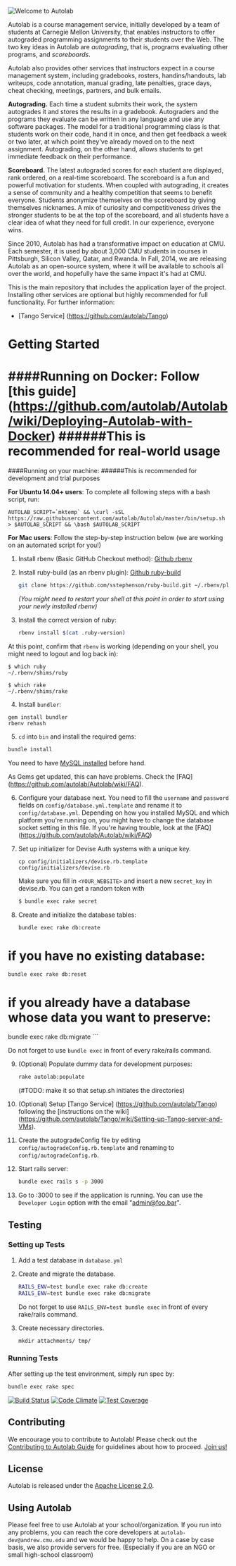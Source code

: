 ![Welcome to Autolab](https://github.com/autolab/Autolab/blob/master/public/images/autolab_logo.png)

Autolab is a course management service, initially developed by a team of students at Carnegie Mellon University, that enables instructors to offer autograded programming assignments to their students over the Web. The two key ideas in Autolab are *autograding*, that is, programs evaluating other programs, and *scoreboards*.

Autolab also provides other services that instructors expect in a course management system, including gradebooks, rosters, handins/handouts, lab writeups, code annotation, manual grading, late penalties, grace days, cheat checking, meetings, partners, and bulk emails.

**Autograding.** Each time a student submits their work, the system autogrades it and stores the results in a gradebook. Autograders and the programs they evaluate can be written in any language and use any software packages. The model for a traditional programming class is that students work on their code, hand it in once, and then get feedback a week or two later, at which point they've already moved on to the next assignment. Autograding, on the other hand, allows students to get immediate feedback on their performance.

**Scoreboard.** The latest autograded scores for each student are displayed, rank ordered, on a real-time scoreboard. The scoreboard is a fun and powerful motivation for students. When coupled with autograding, it creates a sense of community and a healthy competition that seems to benefit everyone. Students anonymize themselves on the scoreboard by giving themselves nicknames. A mix of curiosity and competitiveness drives the stronger students to be at the top of the scoreboard, and all students have a clear idea of what they need for full credit. In our experience, everyone wins.

Since 2010, Autolab has had a transformative impact on education at CMU. Each semester, it is used by about 3,000 CMU students in courses in Pittsburgh, Silicon Valley, Qatar, and Rwanda. In Fall, 2014, we are releasing Autolab as an open-source system, where it will be available to schools all over the world, and hopefully have the same impact it's had at CMU.

This is the main repository that includes the application layer of the project. Installing other services are optional but highly recommended for full functionality. For further information:

* [Tango Service] (https://github.com/autolab/Tango)


# Getting Started
####Running on Docker: Follow [this guide] (https://github.com/autolab/Autolab/wiki/Deploying-Autolab-with-Docker)
######This is recommended for real-world usage
=====

####Running on your machine:
######This is recommended for development and trial purposes

__For Ubuntu 14.04+ users__: To complete all following steps with a bash script, run:
```
AUTOLAB_SCRIPT=`mktemp` && \curl -sSL https://raw.githubusercontent.com/autolab/Autolab/master/bin/setup.sh > $AUTOLAB_SCRIPT && \bash $AUTOLAB_SCRIPT
```

__For Mac users__: Follow the step-by-step instruction below (we are working on an automated script for you!)

1. Install rbenv (Basic GitHub Checkout method): [Github rbenv](https://github.com/sstephenson/rbenv)


2. Install ruby-build (as an rbenv plugin): [Github ruby-build](https://github.com/sstephenson/ruby-build)
	```sh
	git clone https://github.com/sstephenson/ruby-build.git ~/.rbenv/plugins/ruby-build
	```

	_(You might need to restart your shell at this point in order to start using your newly installed rbenv)_
3. Install the correct version of ruby:
	```sh
	rbenv install $(cat .ruby-version)
	```
 At this point, confirm that `rbenv` is working (depending on your shell, you might need to logout and log back in):

  ```
  $ which ruby
  ~/.rbenv/shims/ruby

  $ which rake
  ~/.rbenv/shims/rake
  ```

4. Install `bundler`:

  ```
  gem install bundler
  rbenv rehash
  ```

5. `cd` into `bin` and install the required gems:

  ```sh
  bundle install
  ```
  You need to have [MySQL installed](http://dev.mysql.com/downloads/mysql/) before hand.
  
  As Gems get updated, this can have problems. Check the [FAQ] (https://github.com/autolab/Autolab/wiki/FAQ).


6.  Configure your database next. You need to fill the `username` and `password` fields on 		`config/database.yml.template` and rename it to `config/database.yml`. Depending on how you installed MySQL and which platform you're running on, you might have to change the database socket setting in this file. If you're having trouble, look at the [FAQ] (https://github.com/autolab/Autolab/wiki/FAQ)

7. Set up initializer for Devise Auth systems with a unique key.
   
   ```console
   cp config/initializers/devise.rb.template config/initializers/devise.rb
   ```

   Make sure you fill in `<YOUR_WEBSITE>` and insert a new `secret_key` in devise.rb. You can get a random token with
  
   ```sh
   $ bundle exec rake secret
   ```

8. Create and initialize the database tables:

	```sh
	bundle exec rake db:create
  # if you have no existing database:
	bundle exec rake db:reset
  # if you already have a database whose data you want to preserve:
  bundle exec rake db:migrate
	```

  Do not forget to use `bundle exec` in front of every rake/rails command.


9. (Optional) Populate dummy data for development purposes:

	```sh
	rake autolab:populate
	```

	(#TODO: make it so that setup.sh initiates the directories)


10. (Optional) Setup [Tango Service] (https://github.com/autolab/Tango) following the [instructions on the wiki] (https://github.com/autolab/Tango/wiki/Setting-up-Tango-server-and-VMs).

11. Create the autogradeConfig file by editing `config/autogradeConfig.rb.template` and renaming to  `config/autogradeConfig.rb`.

12. Start rails server:

	```sh
	bundle exec rails s -p 3000
	```

13. Go to <yoururl>:3000 to see if the application is running. You can use the `Developer Login` option with the email "admin@foo.bar".


## Testing

### Setting up Tests

1. Add a test database in `database.yml`

2. Create and migrate the database.
	```sh
	RAILS_ENV=test bundle exec rake db:create
	RAILS_ENV=test bundle exec rake db:migrate
	```
   Do not forget to use `RAILS_ENV=test bundle exec` in front of every rake/rails command.

3. Create necessary directories.

	```
	mkdir attachments/ tmp/
	```

### Running Tests

After setting up the test environment, simply run spec by:

```sh
bundle exec rake spec
```


[![Build Status](https://travis-ci.org/autolab/Autolab.svg)](https://travis-ci.org/autolab/Autolab) [![Code Climate](https://codeclimate.com/github/autolab/Autolab/badges/gpa.svg)](https://codeclimate.com/github/autolab/Autolab) [![Test Coverage](https://codeclimate.com/github/autolab/Autolab/badges/coverage.svg)](https://codeclimate.com/github/autolab/Autolab)

## Contributing

We encourage you to contribute to Autolab! Please check out the
[Contributing to Autolab Guide](https://github.com/autolab/Autolab/blob/master/CONTRIBUTING.md) for guidelines about how to proceed. [Join us!](http://contributors.autolabproject.org)



## License

Autolab is released under the [Apache License 2.0](http://opensource.org/licenses/Apache-2.0).

## Using Autolab

Please feel free to use Autolab at your school/organization. If you run into any problems, you can reach the core developers at `autolab-dev@andrew.cmu.edu` and we would be happy to help. On a case by case basis, we also provide servers for free. (Especially if you are an NGO or small high-school classroom)
